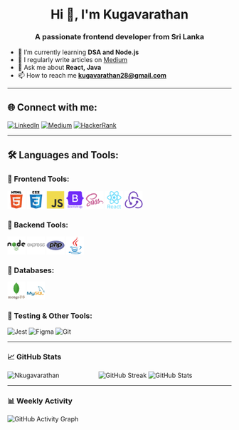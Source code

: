 <h1 align="center">Hi 👋, I'm Kugavarathan</h1>
<h3 align="center">A passionate frontend developer from Sri Lanka</h3>

- 🌱 I’m currently learning **DSA and Node.js**
- 📝 I regularly write articles on [Medium](https://medium.com/@kugavarathan28)
- 💬 Ask me about **React, Java**
- 📫 How to reach me **kugavarathan28@gmail.com**

---

## 🌐 Connect with me:
<p align="left">
<a href="https://www.linkedin.com/in/kugavarathan-navaraththinarasa-7ab094267/" target="blank"><img align="center" src="https://raw.githubusercontent.com/rahuldkjain/github-profile-readme-generator/master/src/images/icons/Social/linked-in-alt.svg" alt="LinkedIn" height="30" width="40" /></a>
<a href="https://medium.com/@kugavarathan28" target="blank"><img align="center" src="https://raw.githubusercontent.com/rahuldkjain/github-profile-readme-generator/master/src/images/icons/Social/medium.svg" alt="Medium" height="30" width="40" /></a>
<a href="https://www.hackerrank.com/kugavarathan28" target="blank"><img align="center" src="https://raw.githubusercontent.com/rahuldkjain/github-profile-readme-generator/master/src/images/icons/Social/hackerrank.svg" alt="HackerRank" height="30" width="40" /></a>
</p>

---

## 🛠 Languages and Tools:

### 🔹 Frontend Tools:
<p align="left">
<img src="https://raw.githubusercontent.com/devicons/devicon/master/icons/html5/html5-original-wordmark.svg" alt="HTML" width="40" height="40"/>
 <img src="https://raw.githubusercontent.com/devicons/devicon/master/icons/css3/css3-original-wordmark.svg" alt="CSS" width="40" height="40"/>
<img src="https://raw.githubusercontent.com/devicons/devicon/master/icons/javascript/javascript-original.svg" alt="javascript" width="40" height="40"/> 
 <img src="https://raw.githubusercontent.com/devicons/devicon/master/icons/bootstrap/bootstrap-plain-wordmark.svg" alt="Bootstrap" width="40" height="40"/> 
 <img src="https://raw.githubusercontent.com/devicons/devicon/master/icons/sass/sass-original.svg" alt="Sass" width="40" height="40"/> 
 <img src="https://raw.githubusercontent.com/devicons/devicon/master/icons/react/react-original-wordmark.svg" alt="React" width="40" height="40"/> 
 <img src="https://raw.githubusercontent.com/devicons/devicon/master/icons/redux/redux-original.svg" alt="Redux" width="40" height="40"/> 
</p>

### 🔹 Backend Tools:
<p align="left">
 <img src="https://raw.githubusercontent.com/devicons/devicon/master/icons/nodejs/nodejs-original-wordmark.svg" alt="Node.js" width="40" height="40"/> 
<img src="https://raw.githubusercontent.com/devicons/devicon/master/icons/express/express-original-wordmark.svg" alt="Express.js" width="40" height="40"/> 
<img src="https://raw.githubusercontent.com/devicons/devicon/master/icons/php/php-original.svg" alt="PHP" width="40" height="40"/> 
<img src="https://raw.githubusercontent.com/devicons/devicon/master/icons/java/java-original.svg" alt="Java" width="40" height="40"/> 
</p>

### 🔹 Databases:
<p align="left">
<img src="https://raw.githubusercontent.com/devicons/devicon/master/icons/mongodb/mongodb-original-wordmark.svg" alt="MongoDB" width="40" height="40"/> 
<img src="https://raw.githubusercontent.com/devicons/devicon/master/icons/mysql/mysql-original-wordmark.svg" alt="MySQL" width="40" height="40"/> 
</p>

### 🔹 Testing & Other Tools:
<p align="left">
 <img src="https://www.vectorlogo.zone/logos/jestjsio/jestjsio-icon.svg" alt="Jest" width="40" height="40"/> 
 <img src="https://www.vectorlogo.zone/logos/figma/figma-icon.svg" alt="Figma" width="40" height="40"/> 
<img src="https://www.vectorlogo.zone/logos/git-scm/git-scm-icon.svg" alt="Git" width="40" height="40"/> 
</p>

---
### 📈 GitHub Stats

<div align="center">

 <img src="https://github-readme-streak-stats.herokuapp.com?user=Nkugavarathan&theme=radical&hide_border=true" alt="GitHub Streak"/>
  <img src="https://github-readme-stats.vercel.app/api?username=Nkugavarathan&show_icons=true&theme=radical" alt="GitHub Stats"/>
  <img align="left" src="https://github-readme-stats.vercel.app/api/top-langs?username=Nkugavarathan&show_icons=true&locale=en&layout=compact&theme=radical" alt="Nkugavarathan" />
</p>

</div>

---
### 📊 Weekly Activity

![GitHub Activity Graph](https://github-readme-activity-graph.vercel.app/graph?username=Nkugavarathan&theme=react-dark)




